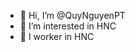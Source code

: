 - 👋 Hi, I’m @QuyNguyenPT
- 👀 I’m interested in HNC
- 💞️ I worker in HNC


<!---
QuyNguyenPT/QuyNguyenPT is a ✨ special ✨ repository because its `README.md` (this file) appears on your GitHub profile.
You can click the Preview link to take a look at your changes.
--->
